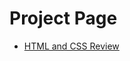 <h1>Project Page</h1>

<ul>
   <li><a href="WEBT-2310/index.html" target="_blank">HTML and CSS Review</a></li>

<ul>









